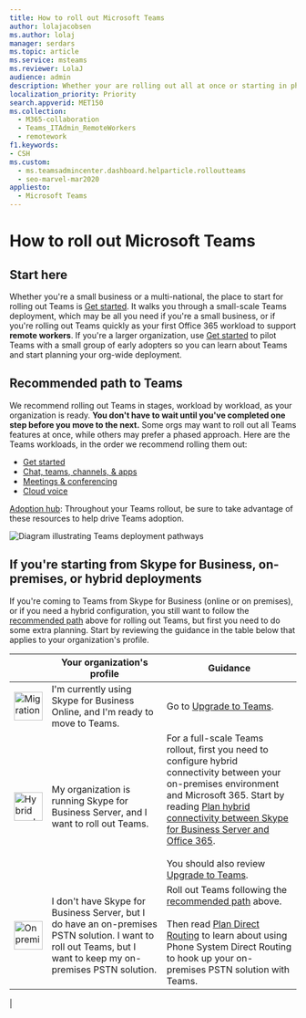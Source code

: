 ```yaml
---
title: How to roll out Microsoft Teams
author: lolajacobsen
ms.author: lolaj
manager: serdars
ms.topic: article
ms.service: msteams
ms.reviewer: LolaJ
audience: admin
description: Whether your are rolling out all at once or starting in phases, plot a course to implement Microsoft Teams in your organization sucessfully.
localization_priority: Priority
search.appverid: MET150
ms.collection: 
  - M365-collaboration
  - Teams_ITAdmin_RemoteWorkers
  - remotework
f1.keywords:
- CSH
ms.custom: 
  - ms.teamsadmincenter.dashboard.helparticle.rolloutteams
  - seo-marvel-mar2020
appliesto: 
  - Microsoft Teams
---
```


# How to roll out Microsoft Teams

## Start here
Whether you're a small business or a multi-national, the place to start for rolling out Teams is [Get started](get-started-with-teams-quick-start.md). It walks you through a small-scale Teams deployment, which may be all you need if you're a small business, or if you're rolling out Teams quickly as your first Office 365 workload to support **remote workers**. If you're a larger organization, use [Get started](get-started-with-teams-quick-start.md) to pilot Teams with a small group of early adopters so you can learn about Teams and start planning your org-wide deployment. 

## Recommended path to Teams


We recommend rolling out Teams in stages, workload by workload, as your organization is ready. **You don't have to wait until you've completed one step before you move to the next.** Some orgs may want to roll out all Teams features at once, while others may prefer a phased approach. Here are the Teams workloads, in the order we recommend rolling them out:

- [Get started](get-started-with-teams-quick-start.md)
- [Chat, teams, channels, & apps](deploy-chat-teams-channels-microsoft-teams-landing-page.md)
- [Meetings & conferencing](deploy-meetings-microsoft-teams-landing-page.md)
- [Cloud voice](cloud-voice-landing-page.md)

[Adoption hub](adopt-microsoft-teams-landing-page.md): Throughout your Teams rollout, be sure to take advantage of these resources to help drive Teams adoption.

![Diagram illustrating Teams deployment pathways](media/how-to-roll-out-teams-image1.png)


## If you're starting from Skype for Business, on-premises, or hybrid deployments

If you're coming to Teams from Skype for Business (online or on premises), or if you need a hybrid configuration, you still want to follow the [recommended path](#recommended-path-to-teams) above for rolling out Teams, but first you need to do some extra planning. Start by reviewing the guidance in the table below that applies to your organization's profile.



|  |Your organization's profile|Guidance  |
|---------|---------|---------|
|<IMG src="https://docs.microsoft.com/office/media/icons/migration-teams.svg" alt="Migration arrow symbol" height="50" width="50">|I'm currently using Skype for Business Online, and I'm ready to move to Teams. |Go to [Upgrade to Teams](upgrade-start-here.md).        |
|<IMG SRC="https://docs.microsoft.com/office/media/icons/hybrid-teams.svg" alt="Hybrid symbol" height="50" width="50">|My organization is running Skype for Business Server, and I want to roll out Teams. |For a full-scale Teams rollout, first you need to configure hybrid connectivity between your on-premises environment and Microsoft 365. Start by reading [Plan hybrid connectivity between Skype for Business Server and Office 365](https://docs.microsoft.com/skypeforbusiness/hybrid/plan-hybrid-connectivity). <br><br>You should also review [Upgrade to Teams](upgrade-start-here.md).   |
|<IMG src="https://docs.microsoft.com/office/media/icons/on-premises-teams.svg" alt="On premises symbol" height="50" width="50">|I don't have Skype for Business Server, but I do have an on-premises PSTN solution. I want to roll out Teams, but I want to keep my on-premises PSTN solution. |Roll out Teams following  the [recommended path](#recommended-path-to-teams) above.<br><br>Then read [Plan Direct Routing](direct-routing-plan.md) to learn about using Phone System Direct Routing to hook up your on-premises PSTN solution with Teams.|
|


